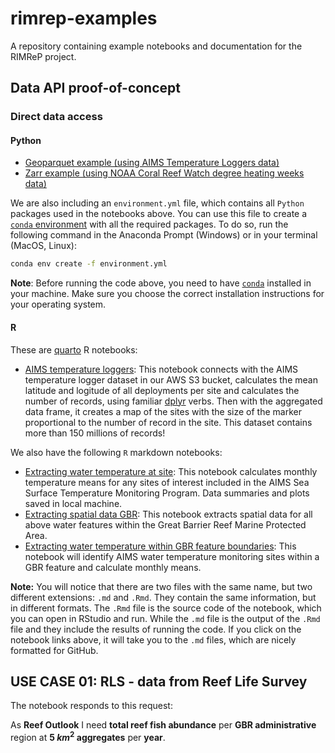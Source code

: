 # rimrep-examples

A repository containing example notebooks and documentation for the RIMReP project.

## Data API proof-of-concept

### Direct data access

#### Python

- [Geoparquet example (using AIMS Temperature Loggers data)](https://github.com/aodn/rimrep-examples/blob/main/poc-data-api/geoparquet.ipynb)
- [Zarr example (using NOAA Coral Reef Watch degree heating weeks data)](https://github.com/aodn/rimrep-examples/blob/main/poc-data-api/zarr.ipynb)

We are also including an `environment.yml` file, which contains all `Python` packages used in the notebooks above. You can use this file to create a [`conda` environment](https://docs.conda.io/projects/conda/en/latest/user-guide/concepts/environments.html) with all the required packages. To do so, run the following command in the Anaconda Prompt (Windows) or in your terminal (MacOS, Linux):  
  
```bash
conda env create -f environment.yml
```
  
**Note**: Before running the code above, you need to have [`conda`](https://conda.io/projects/conda/en/latest/user-guide/install/index.html) installed in your machine. Make sure you choose the correct installation instructions for your operating system.  

#### R

These are [quarto](https://quarto.org) R notebooks:

- [AIMS temperature loggers](https://github.com/aodn/rimrep-examples/blob/main/poc-data-api/AIMS_waterTemp.qmd): This notebook connects with the AIMS temperature logger dataset in our AWS S3 bucket, calculates the mean latitude and logitude of all deployments per site and calculates the number of records, using familiar [dplyr](https://dplyr.tidyverse.org) verbs. Then with the aggregated data frame, it creates a map of the sites with the size of the marker proportional to the number of record in the site. This dataset contains more than 150 millions of records!  
  
We also have the following `R` markdown notebooks:
- [Extracting water temperature at site](https://github.com/aodn/rimrep-examples/blob/main/poc-data-api/Extracting_Water_Temperature_at_site.md): This notebook calculates monthly temperature means for any sites of interest included in the AIMS Sea Surface Temperature Monitoring Program. Data summaries and plots saved in local machine.  
- [Extracting spatial data GBR](https://github.com/aodn/rimrep-examples/blob/main/poc-data-api/Extracting_Spatial_Data_GBR_Features.md): This notebook extracts spatial data for all above water features within the Great Barrier Reef Marine Protected Area.
- [Extracting water temperature within GBR feature boundaries](https://github.com/aodn/rimrep-examples/blob/main/poc-data-api/Extracting_Water_Temperature_GBR_Features.md): This notebook will identify AIMS water temperature monitoring sites within a GBR feature and calculate monthly means.
  
**Note:** You will notice that there are two files with the same name, but two different extensions: `.md` and `.Rmd`. They contain the same information, but in different formats. The `.Rmd` file is the source code of the notebook, which you can open in RStudio and run. While the `.md` file is the output of the `.Rmd` file and they include the results of running the code. If you click on the notebook links above, it will take you to the `.md` files, which are nicely formatted for GitHub.
  
## USE CASE 01: RLS - data from Reef Life Survey

The notebook responds to this request:

As **Reef Outlook** I need **total reef fish abundance** per **GBR administrative** region at **5 $km^{2}$ aggregates** per **year**.
